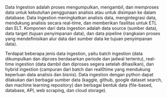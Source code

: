 Data Ingestion adalah proses mengumpulkan, mengambil, dan memproses data untuk kebutuhan penggunaan analisis atau untuk disimpan ke dalam database. Data Ingestion meningkatkan analisis data, mengintegrasi data, mendukung analisis secara real-time, dan memberikan fasilitas untuk ETL dan ELT. Komponen dari data ingestion adalah data source (sumber data), data target (tujuan penyimpanan data), dan data pipeline (rangkaian proses yang mendefinisikan alur data dari sumber data ke tujuan penyimpanan data).

Terdapat beberapa jenis data ingestion, yaitu batch ingestion (data dikumpulkan dan diproes berdasarkan periode dan jadwal tertentu), real-time ingestion (data dambil dan diproses segera setelah dihasilkan), dan hybrid ingestion (campuran dari batch dan real0time yang mendukung keperluan data analisis dan bisnis). Data ingestion dengan python dapat dilakukan dari berbagai sumber data (kaggle, github, google dataset search, dan machine learning repository) dan berbagai bentuk data (file-based, database, API, web scraping, dan cloud storage).